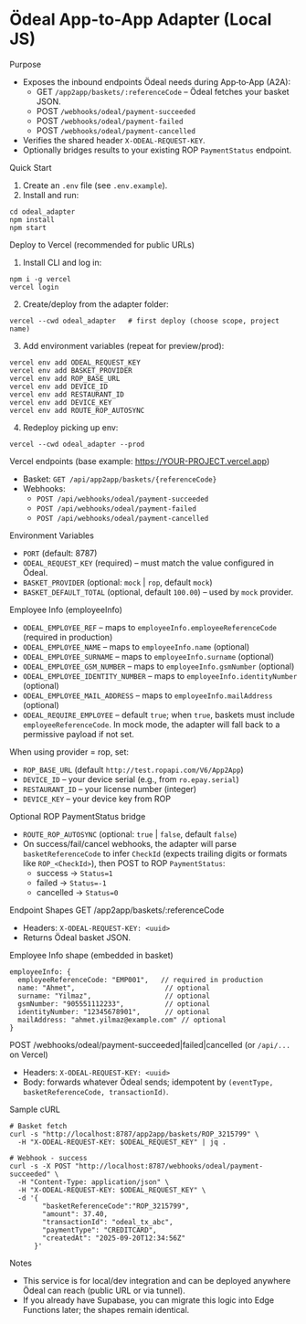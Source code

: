 Ödeal App-to-App Adapter (Local JS)
===================================

Purpose
- Exposes the inbound endpoints Ödeal needs during App‑to‑App (A2A):
  - GET `/app2app/baskets/:referenceCode` – Ödeal fetches your basket JSON.
  - POST `/webhooks/odeal/payment-succeeded`
  - POST `/webhooks/odeal/payment-failed`
  - POST `/webhooks/odeal/payment-cancelled`
- Verifies the shared header `X-ODEAL-REQUEST-KEY`.
- Optionally bridges results to your existing ROP `PaymentStatus` endpoint.

Quick Start
1) Create an `.env` file (see `.env.example`).
2) Install and run:

```
cd odeal_adapter
npm install
npm start
```

Deploy to Vercel (recommended for public URLs)
1) Install CLI and log in:
```
npm i -g vercel
vercel login
```
2) Create/deploy from the adapter folder:
```
vercel --cwd odeal_adapter   # first deploy (choose scope, project name)
```
3) Add environment variables (repeat for preview/prod):
```
vercel env add ODEAL_REQUEST_KEY
vercel env add BASKET_PROVIDER
vercel env add ROP_BASE_URL
vercel env add DEVICE_ID
vercel env add RESTAURANT_ID
vercel env add DEVICE_KEY
vercel env add ROUTE_ROP_AUTOSYNC
```
4) Redeploy picking up env:
```
vercel --cwd odeal_adapter --prod
```

Vercel endpoints (base example: https://YOUR-PROJECT.vercel.app)
- Basket: `GET /api/app2app/baskets/{referenceCode}`
- Webhooks:
  - `POST /api/webhooks/odeal/payment-succeeded`
  - `POST /api/webhooks/odeal/payment-failed`
  - `POST /api/webhooks/odeal/payment-cancelled`

Environment Variables
- `PORT` (default: 8787)
- `ODEAL_REQUEST_KEY` (required) – must match the value configured in Ödeal.
- `BASKET_PROVIDER` (optional: `mock` | `rop`, default `mock`)
- `BASKET_DEFAULT_TOTAL` (optional, default `100.00`) – used by `mock` provider.

Employee Info (employeeInfo)
- `ODEAL_EMPLOYEE_REF` – maps to `employeeInfo.employeeReferenceCode` (required in production)
- `ODEAL_EMPLOYEE_NAME` – maps to `employeeInfo.name` (optional)
- `ODEAL_EMPLOYEE_SURNAME` – maps to `employeeInfo.surname` (optional)
- `ODEAL_EMPLOYEE_GSM_NUMBER` – maps to `employeeInfo.gsmNumber` (optional)
- `ODEAL_EMPLOYEE_IDENTITY_NUMBER` – maps to `employeeInfo.identityNumber` (optional)
- `ODEAL_EMPLOYEE_MAIL_ADDRESS` – maps to `employeeInfo.mailAddress` (optional)
- `ODEAL_REQUIRE_EMPLOYEE` – default `true`; when `true`, baskets must include `employeeReferenceCode`. In mock mode, the adapter will fall back to a permissive payload if not set.

When using provider = rop, set:
- `ROP_BASE_URL` (default `http://test.ropapi.com/V6/App2App`)
- `DEVICE_ID` – your device serial (e.g., from `ro.epay.serial`)
- `RESTAURANT_ID` – your license number (integer)
- `DEVICE_KEY` – your device key from ROP

Optional ROP PaymentStatus bridge
- `ROUTE_ROP_AUTOSYNC` (optional: `true` | `false`, default `false`)
- On success/fail/cancel webhooks, the adapter will parse `basketReferenceCode` to infer `CheckId` (expects trailing digits or formats like `ROP_<CheckId>`), then POST to ROP `PaymentStatus`:
  - success → `Status=1`
  - failed  → `Status=-1`
  - cancelled → `Status=0`

Endpoint Shapes
GET /app2app/baskets/:referenceCode
- Headers: `X-ODEAL-REQUEST-KEY: <uuid>`
- Returns Ödeal basket JSON.

Employee Info shape (embedded in basket)
```
employeeInfo: {
  employeeReferenceCode: "EMP001",   // required in production
  name: "Ahmet",                      // optional
  surname: "Yilmaz",                  // optional
  gsmNumber: "905551112233",          // optional
  identityNumber: "12345678901",      // optional
  mailAddress: "ahmet.yilmaz@example.com" // optional
}
```

POST /webhooks/odeal/payment-succeeded|failed|cancelled (or `/api/...` on Vercel)
- Headers: `X-ODEAL-REQUEST-KEY: <uuid>`
- Body: forwards whatever Ödeal sends; idempotent by `(eventType, basketReferenceCode, transactionId)`.

Sample cURL
```
# Basket fetch
curl -s "http://localhost:8787/app2app/baskets/ROP_3215799" \
  -H "X-ODEAL-REQUEST-KEY: $ODEAL_REQUEST_KEY" | jq .

# Webhook - success
curl -s -X POST "http://localhost:8787/webhooks/odeal/payment-succeeded" \
  -H "Content-Type: application/json" \
  -H "X-ODEAL-REQUEST-KEY: $ODEAL_REQUEST_KEY" \
  -d '{
        "basketReferenceCode":"ROP_3215799",
        "amount": 37.40,
        "transactionId": "odeal_tx_abc",
        "paymentType": "CREDITCARD",
        "createdAt": "2025-09-20T12:34:56Z"
      }'
```

Notes
- This service is for local/dev integration and can be deployed anywhere Ödeal can reach (public URL or via tunnel).
- If you already have Supabase, you can migrate this logic into Edge Functions later; the shapes remain identical.
